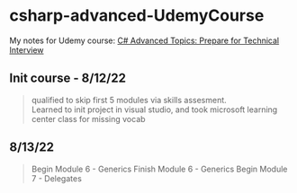 # csharp-advanced-UdemyCourse
My notes for Udemy course: [C# Advanced Topics: Prepare for Technical Interview](https://www.udemy.com/course/csharp-advanced/learn/lecture/1988790#questions/13997196)

## Init course - 8/12/22
> qualified to skip first 5 modules via skills assesment.  
> Learned to init project in visual studio, and took microsoft learning center class for missing vocab  

## 8/13/22
> Begin Module 6 - Generics
> Finish Module 6 - Generics
> Begin Module 7 - Delegates